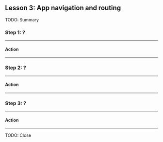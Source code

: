 ## Lesson 3: App navigation and routing

TODO: Summary

### Step 1: ?


<hr data-action="start" />

#### Action


<hr data-action="end" />

### Step 2: ?

<hr data-action="start" />

#### Action


<hr data-action="end" />

### Step 3: ?

<hr data-action="start" />

#### Action


<hr data-action="end" />

TODO: Close
